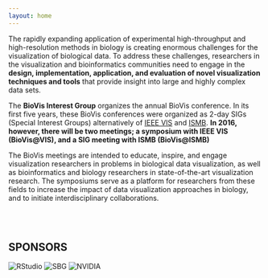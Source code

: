 ```yaml
---
layout: home
---
```

The rapidly expanding application of experimental high-throughput and high-resolution methods in biology is creating enormous challenges for the visualization of biological data. To address these challenges, researchers in the visualization and bioinformatics communities need to engage in the **design, implementation, application, and evaluation of novel visualization techniques and tools** that provide insight into large and highly complex data sets.

The **BioVis Interest Group** organizes the annual BioVis conference. In its first five years, these BioVis conferences were organized as 2-day SIGs (Special Interest Groups) alternatively of [IEEE VIS](http://ieeevis.org) and [ISMB](https://www.iscb.org/about-ismb). **In 2016, however, there will be two meetings; a symposium with IEEE VIS (BioVis@VIS), and a SIG meeting with ISMB (BioVis@ISMB)**

The BioVis meetings are intended to educate, inspire, and engage visualization researchers in problems in biological data visualization, as well as bioinformatics and biology researchers in state-of-the-art visualization research. The symposiums serve as a platform for researchers from these fields to increase the impact of data visualization approaches in biology, and to initiate interdisciplinary collaborations.

<br>
<br>
<h2> SPONSORS </h2>

![RStudio](/2016/images/sponsors/RStudio_small.png) 
![SBG](/2016/images/sponsors/sbg_small.png) 
![NVIDIA](/2016/images/sponsors/Nvidia_small.png)

